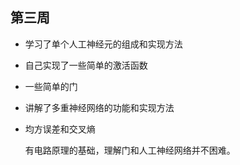 ## 第三周

+ 学习了单个人工神经元的组成和实现方法
+ 自己实现了一些简单的激活函数
+ 一些简单的门

+ 讲解了多重神经网络的功能和实现方法

+ 均方误差和交叉熵

  有电路原理的基础，理解门和人工神经网络并不困难。